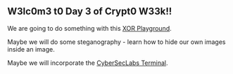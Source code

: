 ## W3lc0m3 t0 Day 3 of Crypt0 W33k!!

We are going to do something with this 
[XOR Playground](https://codepen.io/AndyNovo/full/dyGzGwa).

Maybe we will do some steganography - learn how to hide our own images inside an image.

Maybe we will incorporate the [CyberSecLabs Terminal](http://67.205.140.255:2223/ssh/host/67.205.140.255/7538/term).
